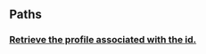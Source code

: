 
<a name="paths"></a>
## Paths

<a name="ref-getprofile"></a>
### [Retrieve the profile associated with the id.](operations/getProfile.md#getprofile)


